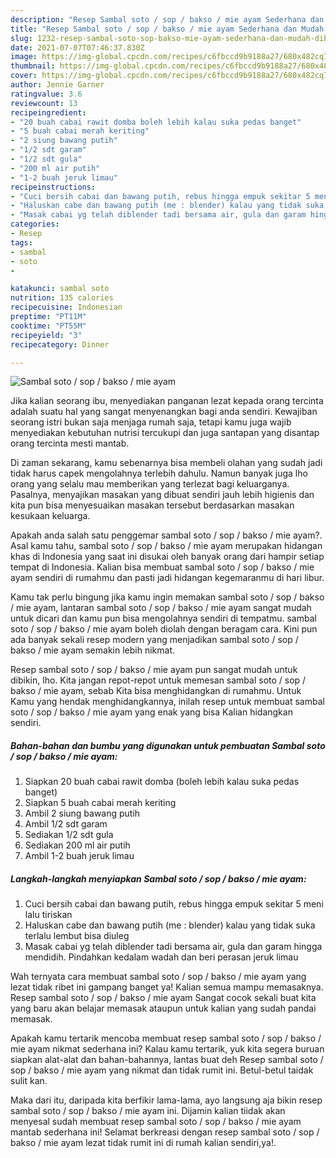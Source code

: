 ```yaml
---
description: "Resep Sambal soto / sop / bakso / mie ayam Sederhana dan Mudah Dibuat"
title: "Resep Sambal soto / sop / bakso / mie ayam Sederhana dan Mudah Dibuat"
slug: 1232-resep-sambal-soto-sop-bakso-mie-ayam-sederhana-dan-mudah-dibuat
date: 2021-07-07T07:46:37.830Z
image: https://img-global.cpcdn.com/recipes/c6fbccd9b9188a27/680x482cq70/sambal-soto-sop-bakso-mie-ayam-foto-resep-utama.jpg
thumbnail: https://img-global.cpcdn.com/recipes/c6fbccd9b9188a27/680x482cq70/sambal-soto-sop-bakso-mie-ayam-foto-resep-utama.jpg
cover: https://img-global.cpcdn.com/recipes/c6fbccd9b9188a27/680x482cq70/sambal-soto-sop-bakso-mie-ayam-foto-resep-utama.jpg
author: Jennie Garner
ratingvalue: 3.6
reviewcount: 13
recipeingredient:
- "20 buah cabai rawit domba boleh lebih kalau suka pedas banget"
- "5 buah cabai merah keriting"
- "2 siung bawang putih"
- "1/2 sdt garam"
- "1/2 sdt gula"
- "200 ml air putih"
- "1-2 buah jeruk limau"
recipeinstructions:
- "Cuci bersih cabai dan bawang putih, rebus hingga empuk sekitar 5 meni lalu tiriskan"
- "Haluskan cabe dan bawang putih (me : blender) kalau yang tidak suka terlalu lembut bisa diuleg"
- "Masak cabai yg telah diblender tadi bersama air, gula dan garam hingga mendidih. Pindahkan kedalam wadah dan beri perasan jeruk limau"
categories:
- Resep
tags:
- sambal
- soto
- 

katakunci: sambal soto  
nutrition: 135 calories
recipecuisine: Indonesian
preptime: "PT11M"
cooktime: "PT55M"
recipeyield: "3"
recipecategory: Dinner

---
```



![Sambal soto / sop / bakso / mie ayam](https://img-global.cpcdn.com/recipes/c6fbccd9b9188a27/680x482cq70/sambal-soto-sop-bakso-mie-ayam-foto-resep-utama.jpg)

Jika kalian seorang ibu, menyediakan panganan lezat kepada orang tercinta adalah suatu hal yang sangat menyenangkan bagi anda sendiri. Kewajiban seorang istri bukan saja menjaga rumah saja, tetapi kamu juga wajib menyediakan kebutuhan nutrisi tercukupi dan juga santapan yang disantap orang tercinta mesti mantab.

Di zaman  sekarang, kamu sebenarnya bisa membeli olahan yang sudah jadi tidak harus capek mengolahnya terlebih dahulu. Namun banyak juga lho orang yang selalu mau memberikan yang terlezat bagi keluarganya. Pasalnya, menyajikan masakan yang dibuat sendiri jauh lebih higienis dan kita pun bisa menyesuaikan masakan tersebut berdasarkan masakan kesukaan keluarga. 



Apakah anda salah satu penggemar sambal soto / sop / bakso / mie ayam?. Asal kamu tahu, sambal soto / sop / bakso / mie ayam merupakan hidangan khas di Indonesia yang saat ini disukai oleh banyak orang dari hampir setiap tempat di Indonesia. Kalian bisa membuat sambal soto / sop / bakso / mie ayam sendiri di rumahmu dan pasti jadi hidangan kegemaranmu di hari libur.

Kamu tak perlu bingung jika kamu ingin memakan sambal soto / sop / bakso / mie ayam, lantaran sambal soto / sop / bakso / mie ayam sangat mudah untuk dicari dan kamu pun bisa mengolahnya sendiri di tempatmu. sambal soto / sop / bakso / mie ayam boleh diolah dengan beragam cara. Kini pun ada banyak sekali resep modern yang menjadikan sambal soto / sop / bakso / mie ayam semakin lebih nikmat.

Resep sambal soto / sop / bakso / mie ayam pun sangat mudah untuk dibikin, lho. Kita jangan repot-repot untuk memesan sambal soto / sop / bakso / mie ayam, sebab Kita bisa menghidangkan di rumahmu. Untuk Kamu yang hendak menghidangkannya, inilah resep untuk membuat sambal soto / sop / bakso / mie ayam yang enak yang bisa Kalian hidangkan sendiri.

<!--inarticleads1-->

##### Bahan-bahan dan bumbu yang digunakan untuk pembuatan Sambal soto / sop / bakso / mie ayam:

1. Siapkan 20 buah cabai rawit domba (boleh lebih kalau suka pedas banget)
1. Siapkan 5 buah cabai merah keriting
1. Ambil 2 siung bawang putih
1. Ambil 1/2 sdt garam
1. Sediakan 1/2 sdt gula
1. Sediakan 200 ml air putih
1. Ambil 1-2 buah jeruk limau




<!--inarticleads2-->

##### Langkah-langkah menyiapkan Sambal soto / sop / bakso / mie ayam:

1. Cuci bersih cabai dan bawang putih, rebus hingga empuk sekitar 5 meni lalu tiriskan
1. Haluskan cabe dan bawang putih (me : blender) kalau yang tidak suka terlalu lembut bisa diuleg
1. Masak cabai yg telah diblender tadi bersama air, gula dan garam hingga mendidih. Pindahkan kedalam wadah dan beri perasan jeruk limau




Wah ternyata cara membuat sambal soto / sop / bakso / mie ayam yang lezat tidak ribet ini gampang banget ya! Kalian semua mampu memasaknya. Resep sambal soto / sop / bakso / mie ayam Sangat cocok sekali buat kita yang baru akan belajar memasak ataupun untuk kalian yang sudah pandai memasak.

Apakah kamu tertarik mencoba membuat resep sambal soto / sop / bakso / mie ayam nikmat sederhana ini? Kalau kamu tertarik, yuk kita segera buruan siapkan alat-alat dan bahan-bahannya, lantas buat deh Resep sambal soto / sop / bakso / mie ayam yang nikmat dan tidak rumit ini. Betul-betul taidak sulit kan. 

Maka dari itu, daripada kita berfikir lama-lama, ayo langsung aja bikin resep sambal soto / sop / bakso / mie ayam ini. Dijamin kalian tiidak akan menyesal sudah membuat resep sambal soto / sop / bakso / mie ayam mantab sederhana ini! Selamat berkreasi dengan resep sambal soto / sop / bakso / mie ayam lezat tidak rumit ini di rumah kalian sendiri,ya!.

